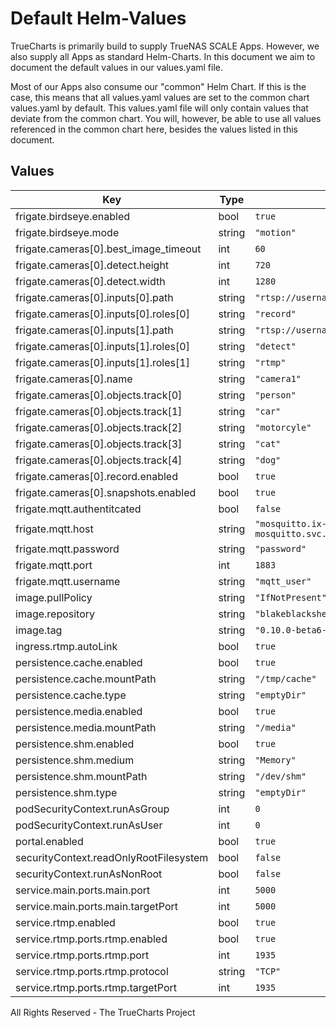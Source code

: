 # Default Helm-Values

TrueCharts is primarily build to supply TrueNAS SCALE Apps.
However, we also supply all Apps as standard Helm-Charts. In this document we aim to document the default values in our values.yaml file.

Most of our Apps also consume our "common" Helm Chart.
If this is the case, this means that all values.yaml values are set to the common chart values.yaml by default. This values.yaml file will only contain values that deviate from the common chart.
You will, however, be able to use all values referenced in the common chart here, besides the values listed in this document.

## Values

| Key | Type | Default | Description |
|-----|------|---------|-------------|
| frigate.birdseye.enabled | bool | `true` |  |
| frigate.birdseye.mode | string | `"motion"` |  |
| frigate.cameras[0].best_image_timeout | int | `60` |  |
| frigate.cameras[0].detect.height | int | `720` |  |
| frigate.cameras[0].detect.width | int | `1280` |  |
| frigate.cameras[0].inputs[0].path | string | `"rtsp://username:password@highres.url"` |  |
| frigate.cameras[0].inputs[0].roles[0] | string | `"record"` |  |
| frigate.cameras[0].inputs[1].path | string | `"rtsp://username:password@lowres.url"` |  |
| frigate.cameras[0].inputs[1].roles[0] | string | `"detect"` |  |
| frigate.cameras[0].inputs[1].roles[1] | string | `"rtmp"` |  |
| frigate.cameras[0].name | string | `"camera1"` |  |
| frigate.cameras[0].objects.track[0] | string | `"person"` |  |
| frigate.cameras[0].objects.track[1] | string | `"car"` |  |
| frigate.cameras[0].objects.track[2] | string | `"motorcyle"` |  |
| frigate.cameras[0].objects.track[3] | string | `"cat"` |  |
| frigate.cameras[0].objects.track[4] | string | `"dog"` |  |
| frigate.cameras[0].record.enabled | bool | `true` |  |
| frigate.cameras[0].snapshots.enabled | bool | `true` |  |
| frigate.mqtt.authentitcated | bool | `false` |  |
| frigate.mqtt.host | string | `"mosquitto.ix-mosquitto.svc.cluster.local"` |  |
| frigate.mqtt.password | string | `"password"` |  |
| frigate.mqtt.port | int | `1883` |  |
| frigate.mqtt.username | string | `"mqtt_user"` |  |
| image.pullPolicy | string | `"IfNotPresent"` |  |
| image.repository | string | `"blakeblackshear/frigate"` |  |
| image.tag | string | `"0.10.0-beta6-amd64nvidia"` |  |
| ingress.rtmp.autoLink | bool | `true` |  |
| persistence.cache.enabled | bool | `true` |  |
| persistence.cache.mountPath | string | `"/tmp/cache"` |  |
| persistence.cache.type | string | `"emptyDir"` |  |
| persistence.media.enabled | bool | `true` |  |
| persistence.media.mountPath | string | `"/media"` |  |
| persistence.shm.enabled | bool | `true` |  |
| persistence.shm.medium | string | `"Memory"` |  |
| persistence.shm.mountPath | string | `"/dev/shm"` |  |
| persistence.shm.type | string | `"emptyDir"` |  |
| podSecurityContext.runAsGroup | int | `0` |  |
| podSecurityContext.runAsUser | int | `0` |  |
| portal.enabled | bool | `true` |  |
| securityContext.readOnlyRootFilesystem | bool | `false` |  |
| securityContext.runAsNonRoot | bool | `false` |  |
| service.main.ports.main.port | int | `5000` |  |
| service.main.ports.main.targetPort | int | `5000` |  |
| service.rtmp.enabled | bool | `true` |  |
| service.rtmp.ports.rtmp.enabled | bool | `true` |  |
| service.rtmp.ports.rtmp.port | int | `1935` |  |
| service.rtmp.ports.rtmp.protocol | string | `"TCP"` |  |
| service.rtmp.ports.rtmp.targetPort | int | `1935` |  |

All Rights Reserved - The TrueCharts Project
